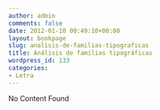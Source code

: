 ```yaml
---
author: admin
comments: false
date: 2012-01-10 00:49:10+00:00
layout: bookpage
slug: analisis-de-familias-tipograficas
title: Análisis de familias tipográficas
wordpress_id: 133
categories:
- Letra
---
```


No Content Found
